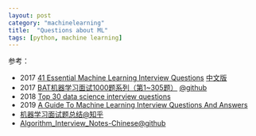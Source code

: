 ```yaml
---
layout: post
category: "machinelearning"
title:  "Questions about ML"
tags: [python, machine learning]
---
```


参考：

* 2017 [41 Essential Machine Learning Interview Questions](https://www.springboard.com/blog/machine-learning-interview-questions/) [中文版](https://www.dataapplab.com/machine-learning-interview-questions/)
* 2017 [BAT机器学习面试1000题系列（第1~305题）](https://blog.csdn.net/v_july_v/article/details/78121924) [@github](https://github.com/julycoding/BAT-ML-1000)
* 2018 [Top 30 data science interview questions](https://towardsdatascience.com/top-30-data-science-interview-questions-7dd9a96d3f5c)
* 2019 [A Guide To Machine Learning Interview Questions And Answers](https://www.edureka.co/blog/machine-learning-interview-questions/)
* [机器学习面试题总结@知乎](https://zhuanlan.zhihu.com/c_129612503)
* [Algorithm\_Interview\_Notes-Chinese@github](https://github.com/imhuay/Algorithm_Interview_Notes-Chinese)